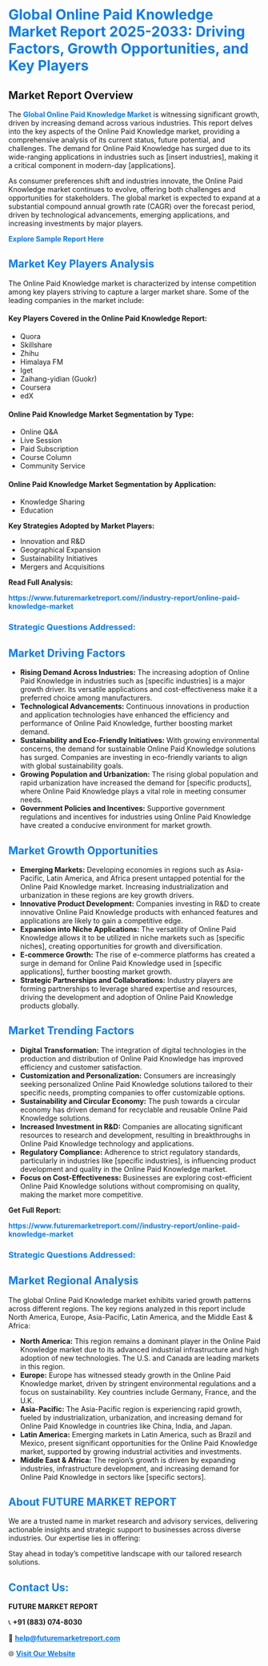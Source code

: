 <h1 style="color: #007BFF;">Global Online Paid Knowledge Market Report 2025-2033: Driving Factors, Growth Opportunities, and Key Players</h1>

<section id="overview">
<h2>Market Report Overview</h2>
<p>The <a href="https://www.futuremarketreport.com//industry-report/online-paid-knowledge-market" style="color: #007BFF; text-decoration: none;"><strong>Global Online Paid Knowledge Market</strong></a> is witnessing significant growth, driven by increasing demand across various industries. This report delves into the key aspects of the Online Paid Knowledge market, providing a comprehensive analysis of its current status, future potential, and challenges. The demand for Online Paid Knowledge has surged due to its wide-ranging applications in industries such as [insert industries], making it a critical component in modern-day [applications].</p>
<p>As consumer preferences shift and industries innovate, the Online Paid Knowledge market continues to evolve, offering both challenges and opportunities for stakeholders. The global market is expected to expand at a substantial compound annual growth rate (CAGR) over the forecast period, driven by technological advancements, emerging applications, and increasing investments by major players.</p>
</section>

<section id="overview">
<p><a href="https://www.futuremarketreport.com//request-sample/reportId=53349" style="color: #007BFF; text-decoration: none;"><strong>Explore Sample Report Here</strong></a></p>
</section>

<section id="key-players">
<h2 style="color: #007BFF;">Market Key Players Analysis</h2>
<p>The Online Paid Knowledge market is characterized by intense competition among key players striving to capture a larger market share. Some of the leading companies in the market include:</p>
<h4>Key Players Covered in the Online Paid Knowledge Report:</h4>
<ul><li>Quora</li><li>Skillshare</li><li>Zhihu</li><li>Himalaya FM</li><li>Iget</li><li>Zaihang-yidian (Guokr)</li><li>Coursera</li><li>edX</li></ul>
<h4>Online Paid Knowledge Market Segmentation by Type:</h4>
<ul><li>Online Q&amp;A</li><li>Live Session</li><li>Paid Subscription</li><li>Course Column</li><li>Community Service</li></ul>

<h4>Online Paid Knowledge Market Segmentation by Application:</h4>
<ul><li>Knowledge Sharing</li><li>Education</li></ul>
<p><strong>Key Strategies Adopted by Market Players:</strong></p>
<ul>
<li>Innovation and R&D</li>
<li>Geographical Expansion</li>
<li>Sustainability Initiatives</li>
<li>Mergers and Acquisitions</li>
</ul>
</section>

<section>
<p><strong>Read Full Analysis: </strong></p><a href="https://www.futuremarketreport.com//industry-report/online-paid-knowledge-market" style="color: #007BFF; text-decoration: none;"><strong>https://www.futuremarketreport.com//industry-report/online-paid-knowledge-market</strong></a>
<h3 style="color: #007BFF;">Strategic Questions Addressed:</h3>
</section>

<section id="driving-factors">
<h2 style="color: #007BFF;">Market Driving Factors</h2>
<ul>
<li><strong>Rising Demand Across Industries:</strong> The increasing adoption of Online Paid Knowledge in industries such as [specific industries] is a major growth driver. Its versatile applications and cost-effectiveness make it a preferred choice among manufacturers.</li>
<li><strong>Technological Advancements:</strong> Continuous innovations in production and application technologies have enhanced the efficiency and performance of Online Paid Knowledge, further boosting market demand.</li>
<li><strong>Sustainability and Eco-Friendly Initiatives:</strong> With growing environmental concerns, the demand for sustainable Online Paid Knowledge solutions has surged. Companies are investing in eco-friendly variants to align with global sustainability goals.</li>
<li><strong>Growing Population and Urbanization:</strong> The rising global population and rapid urbanization have increased the demand for [specific products], where Online Paid Knowledge plays a vital role in meeting consumer needs.</li>
<li><strong>Government Policies and Incentives:</strong> Supportive government regulations and incentives for industries using Online Paid Knowledge have created a conducive environment for market growth.</li>
</ul>
</section>

<section id="growth-opportunities">
<h2 style="color: #007BFF;">Market Growth Opportunities</h2>
<ul>
<li><strong>Emerging Markets:</strong> Developing economies in regions such as Asia-Pacific, Latin America, and Africa present untapped potential for the Online Paid Knowledge market. Increasing industrialization and urbanization in these regions are key growth drivers.</li>
<li><strong>Innovative Product Development:</strong> Companies investing in R&D to create innovative Online Paid Knowledge products with enhanced features and applications are likely to gain a competitive edge.</li>
<li><strong>Expansion into Niche Applications:</strong> The versatility of Online Paid Knowledge allows it to be utilized in niche markets such as [specific niches], creating opportunities for growth and diversification.</li>
<li><strong>E-commerce Growth:</strong> The rise of e-commerce platforms has created a surge in demand for Online Paid Knowledge used in [specific applications], further boosting market growth.</li>
<li><strong>Strategic Partnerships and Collaborations:</strong> Industry players are forming partnerships to leverage shared expertise and resources, driving the development and adoption of Online Paid Knowledge products globally.</li>
</ul>
</section>

<section id="trending-factors">
<h2 style="color: #007BFF;">Market Trending Factors</h2>
<ul>
<li><strong>Digital Transformation:</strong> The integration of digital technologies in the production and distribution of Online Paid Knowledge has improved efficiency and customer satisfaction.</li>
<li><strong>Customization and Personalization:</strong> Consumers are increasingly seeking personalized Online Paid Knowledge solutions tailored to their specific needs, prompting companies to offer customizable options.</li>
<li><strong>Sustainability and Circular Economy:</strong> The push towards a circular economy has driven demand for recyclable and reusable Online Paid Knowledge solutions.</li>
<li><strong>Increased Investment in R&D:</strong> Companies are allocating significant resources to research and development, resulting in breakthroughs in Online Paid Knowledge technology and applications.</li>
<li><strong>Regulatory Compliance:</strong> Adherence to strict regulatory standards, particularly in industries like [specific industries], is influencing product development and quality in the Online Paid Knowledge market.</li>
<li><strong>Focus on Cost-Effectiveness:</strong> Businesses are exploring cost-efficient Online Paid Knowledge solutions without compromising on quality, making the market more competitive.</li>
</ul>
</section>

<section>
<p><strong>Get Full Report: </strong></p><a href="https://www.futuremarketreport.com//industry-report/online-paid-knowledge-market" style="color: #007BFF; text-decoration: none;"><strong>https://www.futuremarketreport.com//industry-report/online-paid-knowledge-market</strong></a>
<h3 style="color: #007BFF;">Strategic Questions Addressed:</h3>
</section>


<section id="regional-analysis">
<h2 style="color: #007BFF;">Market Regional Analysis</h2>
<p>The global Online Paid Knowledge market exhibits varied growth patterns across different regions. The key regions analyzed in this report include North America, Europe, Asia-Pacific, Latin America, and the Middle East & Africa:</p>
<ul>
<li><strong>North America:</strong> This region remains a dominant player in the Online Paid Knowledge market due to its advanced industrial infrastructure and high adoption of new technologies. The U.S. and Canada are leading markets in this region.</li>
<li><strong>Europe:</strong> Europe has witnessed steady growth in the Online Paid Knowledge market, driven by stringent environmental regulations and a focus on sustainability. Key countries include Germany, France, and the U.K.</li>
<li><strong>Asia-Pacific:</strong> The Asia-Pacific region is experiencing rapid growth, fueled by industrialization, urbanization, and increasing demand for Online Paid Knowledge in countries like China, India, and Japan.</li>
<li><strong>Latin America:</strong> Emerging markets in Latin America, such as Brazil and Mexico, present significant opportunities for the Online Paid Knowledge market, supported by growing industrial activities and investments.</li>
<li><strong>Middle East & Africa:</strong> The region’s growth is driven by expanding industries, infrastructure development, and increasing demand for Online Paid Knowledge in sectors like [specific sectors].</li>
</ul>
</section>

<footer>
<h2 style="color: #007BFF;">About FUTURE MARKET REPORT</h2>
<p>We are a trusted name in market research and advisory services, delivering actionable insights and strategic support to businesses across diverse industries. Our expertise lies in offering:</p>

<p>Stay ahead in today’s competitive landscape with our tailored research solutions.</p>

<h2 style="color: #007BFF;">Contact Us:</h2>
<p><strong>FUTURE MARKET REPORT</strong></p>
<p>📞 <strong>+91 (883) 074-8030</strong></p>
<p>📧 <strong><a href="mailto:help@futuremarketreport.com" style="color: #007BFF;">help@futuremarketreport.com</a></strong></p>
<p>🌐 <strong><a href="https://www.futuremarketreport.com/" style="color: #007BFF;">Visit Our Website</a></strong></p>
</footer>